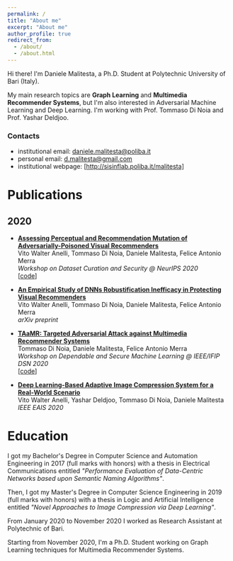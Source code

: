 ```yaml
---
permalink: /
title: "About me"
excerpt: "About me"
author_profile: true
redirect_from: 
  - /about/
  - /about.html
---
```


Hi there! I'm Daniele Malitesta, a Ph.D. Student at Polytechnic University of Bari (Italy). 

My main research topics are **Graph Learning** and **Multimedia Recommender Systems**, but I'm also interested in Adversarial Machine Learning and Deep Learning. I'm working with Prof. Tommaso Di Noia and Prof. Yashar Deldjoo.

### Contacts
* institutional email: daniele.malitesta@poliba.it
* personal email: d.malitesta@gmail.com
* institutional webpage: [http://sisinflab.poliba.it/malitesta]

# Publications
## 2020
* **[Assessing Perceptual and Recommendation Mutation of Adversarially-Poisoned Visual Recommenders](http://sisinflab.poliba.it/publications/2020/ADMM20/)**  
Vito Walter Anelli, Tommaso Di Noia, Daniele Malitesta, Felice Antonio Merra  
*Workshop on Dataset Curation and Security @ NeurIPS 2020*  
\[[code](https://github.com/sisinflab/Perceptual-Rec-Mutation-of-Adv-VRs)\]

* **[An Empirical Study of DNNs Robustification Inefficacy in Protecting Visual Recommenders](https://arxiv.org/abs/2010.00984)**  
Vito Walter Anelli, Tommaso Di Noia, Daniele Malitesta, Felice Antonio Merra  
*arXiv preprint*

* **[TAaMR: Targeted Adversarial Attack against Multimedia Recommender Systems](https://ieeexplore.ieee.org/document/9151572)**  
Tommaso Di Noia, Daniele Malitesta, Felice Antonio Merra  
*Workshop on Dependable and Secure Machine Learning @ IEEE/IFIP DSN 2020*  
\[[code](https://github.com/sisinflab/TAaMR)\]

* **[Deep Learning-Based Adaptive Image Compression System for a Real-World Scenario](https://ieeexplore.ieee.org/document/9122753)**  
Vito Walter Anelli, Yashar Deldjoo, Tommaso Di Noia, Daniele Malitesta  
*IEEE EAIS 2020*

# Education
I got my Bachelor's Degree in Computer Science and Automation Engineering in 2017 (full marks with honors) with a thesis in Electrical Communications entitled *"Performance Evaluation of Data-Centric Networks based upon Semantic Naming Algorithms"*.

Then, I got my Master's Degree in Computer Science Engineering in 2019 (full marks with honors) with a thesis in Logic and Artificial Intelligence entitled *"Novel Approaches to Image Compression via Deep Learning"*.

From January 2020 to November 2020 I worked as Research Assistant at Polytechnic of Bari. 

Starting from November 2020, I'm a Ph.D. Student working on Graph Learning techniques for Multimedia Recommender Systems.
